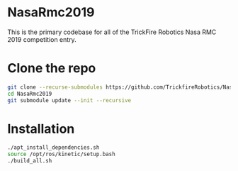 # NasaRmc2019

This is the primary codebase for all of the TrickFire Robotics Nasa RMC 2019 competition entry.

# Clone the repo
```bash
git clone --recurse-submodules https://github.com/TrickfireRobotics/NasaRmc2019.git
cd NasaRmc2019
git submodule update --init --recursive
```

# Installation
```bash
./apt_install_dependencies.sh
source /opt/ros/kinetic/setup.bash
./build_all.sh
```
